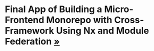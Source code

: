# Final App of Building a Micro-Frontend Monorepo with Cross-Framework Using Nx and Module Federation [&raquo;](https://github.com/arunprasathofficial/nx-mfe-tutorial/tree/master)
